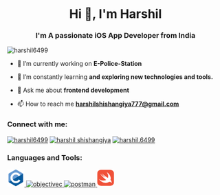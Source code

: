 <h1 align="center">Hi 👋, I'm Harshil</h1>
<h3 align="center">I'm A passionate iOS App Developer from India</h3>

<p align="left"> <img src="https://komarev.com/ghpvc/?username=harshil6499&label=Profile%20views&color=0e75b6&style=flat" alt="harshil6499" /> </p>

- 🔭 I’m currently working on **E-Police-Station**

- 🌱 I’m constantly learning **and exploring new technologies and tools.**

- 💬 Ask me about **frontend development**

- 📫 How to reach me **harshilshishangiya777@gmail.com**

<h3 align="left">Connect with me:</h3>
<p align="left">
<a href="https://twitter.com/harshil6499" target="blank"><img align="center" src="https://raw.githubusercontent.com/rahuldkjain/github-profile-readme-generator/master/src/images/icons/Social/twitter.svg" alt="harshil6499" height="30" width="40" /></a>
<a href="https://linkedin.com/in/harshil shishangiya" target="blank"><img align="center" src="https://raw.githubusercontent.com/rahuldkjain/github-profile-readme-generator/master/src/images/icons/Social/linked-in-alt.svg" alt="harshil shishangiya" height="30" width="40" /></a>
<a href="https://instagram.com/harshil.6499" target="blank"><img align="center" src="https://raw.githubusercontent.com/rahuldkjain/github-profile-readme-generator/master/src/images/icons/Social/instagram.svg" alt="harshil.6499" height="30" width="40" /></a>
</p>

<h3 align="left">Languages and Tools:</h3>
<p align="left"> <a href="https://www.cprogramming.com/" target="_blank" rel="noreferrer"> <img src="https://raw.githubusercontent.com/devicons/devicon/master/icons/c/c-original.svg" alt="c" width="40" height="40"/> </a> <a href="https://developer.apple.com/library/archive/documentation/Cocoa/Conceptual/ProgrammingWithObjectiveC/Introduction/Introduction.html" target="_blank" rel="noreferrer"> <img src="https://www.vectorlogo.zone/logos/apple_objectivec/apple_objectivec-icon.svg" alt="objectivec" width="40" height="40"/> </a> <a href="https://postman.com" target="_blank" rel="noreferrer"> <img src="https://www.vectorlogo.zone/logos/getpostman/getpostman-icon.svg" alt="postman" width="40" height="40"/> </a> <a href="https://developer.apple.com/swift/" target="_blank" rel="noreferrer"> <img src="https://raw.githubusercontent.com/devicons/devicon/master/icons/swift/swift-original.svg" alt="swift" width="40" height="40"/> </a> </p>
